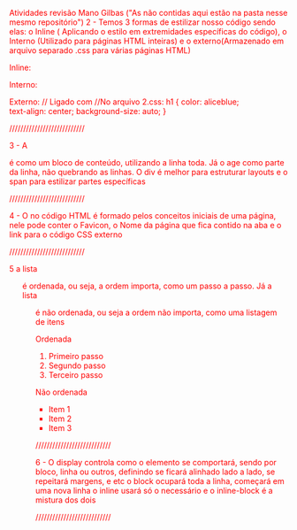Atividades revisão Mano Gilbas ("As não contidas aqui estão na pasta nesse mesmo repositório")
2 - Temos 3 formas de estilizar nosso código sendo elas: o Inline ( Aplicando o estilo em extremidades específicas do código), o Interno (Utilizado para páginas HTML inteiras) e o externo(Armazenado em arquivo separado .css para várias páginas HTML)

Inline:<p style="color: blue; text-align: center;"></p>

Interno:
<style>
body{
    color: red;
    background-image: -o-linear-gradient();
}
</style>

Externo:
// Ligado com  <link rel="stylesheet" href="2.css">
//No arquivo 2.css: 
h1 {
    color: aliceblue;  
    text-align: center;
    background-size: auto;
}

///////////////////////////

3 - A <div> é como um bloco de conteúdo, utilizando a linha toda. Já o <span> age como parte da linha, não quebrando as linhas. O div é melhor para estruturar layouts e o span para estilizar partes específicas

///////////////////////////

4 - O <head> no código HTML é formado pelos conceitos iniciais de uma página, nele pode conter o Favicon, o Nome da página que fica contido na aba e o link para o código CSS externo

///////////////////////////

5 a lista <ol> é ordenada, ou seja, a ordem importa, como um passo a passo. Já a lista <ul> é não ordenada, ou seja a ordem não importa, como uma listagem de itens

Ordenada 
<ol>
  <li>Primeiro passo</li>
  <li>Segundo passo</li>
  <li>Terceiro passo</li>
</ol>

Não ordenada
<ul>
  <li>Item 1</li>
  <li>Item 2</li>
  <li>Item 3</li>
</ul>

///////////////////////////

6 - O display controla como o elemento se comportará, sendo por bloco, linha ou outros, definindo se ficará alinhado lado a lado, se repeitará margens, e etc
o block ocupará toda a linha, começará em uma nova linha
o inline usará só o necessário 
e o inline-block é a mistura dos dois

///////////////////////////




